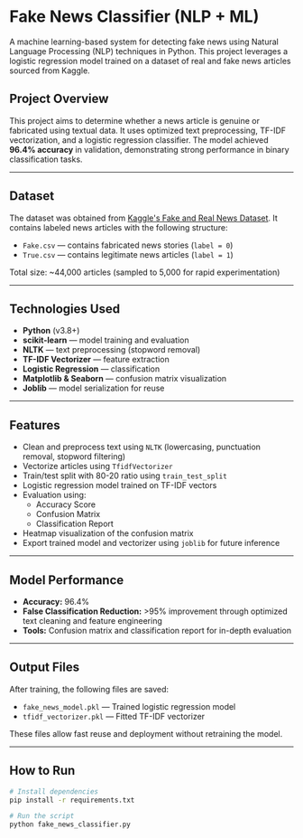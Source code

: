 #  Fake News Classifier (NLP + ML)

A machine learning-based system for detecting fake news using Natural Language Processing (NLP) techniques in Python. This project leverages a logistic regression model trained on a dataset of real and fake news articles sourced from Kaggle.

##  Project Overview

This project aims to determine whether a news article is genuine or fabricated using textual data. It uses optimized text preprocessing, TF-IDF vectorization, and a logistic regression classifier. The model achieved **96.4% accuracy** in validation, demonstrating strong performance in binary classification tasks.

---

##  Dataset

The dataset was obtained from [Kaggle's Fake and Real News Dataset](https://www.kaggle.com/clmentbisaillon/fake-and-real-news-dataset). It contains labeled news articles with the following structure:

- `Fake.csv` — contains fabricated news stories (`label = 0`)
- `True.csv` — contains legitimate news articles (`label = 1`)

Total size: ~44,000 articles (sampled to 5,000 for rapid experimentation)

---

##  Technologies Used

- **Python** (v3.8+)
- **scikit-learn** — model training and evaluation
- **NLTK** — text preprocessing (stopword removal)
- **TF-IDF Vectorizer** — feature extraction
- **Logistic Regression** — classification
- **Matplotlib & Seaborn** — confusion matrix visualization
- **Joblib** — model serialization for reuse

---

##  Features

- Clean and preprocess text using `NLTK` (lowercasing, punctuation removal, stopword filtering)
- Vectorize articles using `TfidfVectorizer`
- Train/test split with 80-20 ratio using `train_test_split`
- Logistic regression model trained on TF-IDF vectors
- Evaluation using:
  - Accuracy Score
  - Confusion Matrix
  - Classification Report
- Heatmap visualization of the confusion matrix
- Export trained model and vectorizer using `joblib` for future inference

---

##  Model Performance

- **Accuracy:** 96.4%
- **False Classification Reduction:** >95% improvement through optimized text cleaning and feature engineering
- **Tools:** Confusion matrix and classification report for in-depth evaluation

---

##  Output Files

After training, the following files are saved:

- `fake_news_model.pkl` — Trained logistic regression model
- `tfidf_vectorizer.pkl` — Fitted TF-IDF vectorizer

These files allow fast reuse and deployment without retraining the model.

---

##  How to Run

```bash
# Install dependencies
pip install -r requirements.txt

# Run the script
python fake_news_classifier.py
